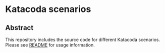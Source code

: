 # Katacoda scenarios

## Abstract

This repository includes the source code for different Katacoda scenarios.
Please see [README](doc/README.md) for usage information.
